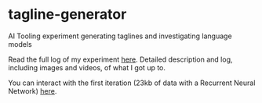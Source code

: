 # tagline-generator
AI Tooling experiment generating taglines and investigating language models

Read the full log of my experiment [here](https://nadiapiet.notion.site/Experiment-1-AI-Tagline-Generator-bfcc3e86ea174e95938607d1518cb859). Detailed description and log, including images and videos, of what I got up to.

You can interact with the first iteration (23kb of data with a Recurrent Neural Network) [here](https://yasminmorgan.com/works/fluent-hallucinations/fluent-hallucinations.html).



